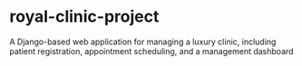 # royal-clinic-project
A Django-based web application for managing a luxury clinic, including patient registration, appointment scheduling, and a management dashboard
